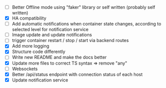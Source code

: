 - [ ] Better Offline mode using "faker" library or self written (probably self written)
- [X] HA compatibility
- [ ] Add automatic notifications when container state changes, according to selected level for notification service
- [ ] Image update and update notifications
- [ ] trigger container restart / stop / start via backend routes
- [X] Add more logging
- [X] Structure code differently
- [ ] Write new README and make the docs better
- [X] Update more files to correct TS syntax => remove "any"
- [ ] Websockets
- [X] Better /api/status endpoint with connection status of each host
- [X] Update notification service
